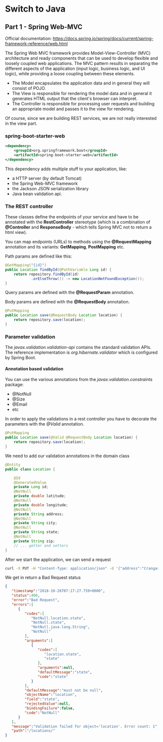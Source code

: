 # Switch to Java
## Part 1 - Spring Web-MVC

Official documentation: https://docs.spring.io/spring/docs/current/spring-framework-reference/web.html

The Spring Web MVC framework provides Model-View-Controller (MVC) architecture and ready components that can be used to
develop flexible and loosely coupled web applications. The MVC pattern results in separating the different aspects of
the application (input logic, business logic, and UI logic), while providing a loose coupling between these elements.
* The Model encapsulates the application data and in general they will consist of POJO.
* The View is responsible for rendering the model data and in general it generates HTML output that the client's 
browser can interpret.
* The Controller is responsible for processing user requests and building an appropriate model and passes it to the 
view for rendering.

Of course, since we are building REST services, we are not really interested in the view part.

### spring-boot-starter-web

```xml
<dependency>
	<groupId>org.springframework.boot</groupId>
	<artifactId>spring-boot-starter-web</artifactId>
</dependency>
```

This dependency adds multiple stuff to your application, like:
* a HTTP server (by default Tomcat)
* the Spring Web-MVC framework
* the Jackson JSON serialization library
* Java bean validation api.

### The REST controller

These classes define the endpoints of your service and have to be annotated with the **RestController** stereotype 
(which is a combination of **@Controller** and **ResponseBody** - which tells Spring MVC not to return a html view).

You can map endpoints (URLs) to methods using the **@RequestMapping** annotation and its variants: **GetMapping**, 
**PostMapping** etc.

Path params are defined like this:
```java
@GetMapping("{id}")
public Location findById(@PathVariable Long id) {
	return repository.findById(id)
			.orElseThrow(() -> new LocationNotFoundException());
}
```

Query params are defined with the **@RequestParam** annotation.

Body params are defined with the  **@RequestBody** annotation.

```java
@PutMapping
public Location save(@RequestBody Location location) {
	return repository.save(location);
}
```

### Parameter validation

The *javax.validation.validation-api* contains the standard validation APIs. The reference implementation is 
*org.hibernate.validator* which is configured by Spring Boot.

#### Annotation based validation

You can use the various annotations from the *javax.validation.constraints* package:
* @NotNull 
* @Size
* @Email
* etc

In order to apply the validations in a rest controller you have to decorate the parameters with the *@Valid* annotation.

```java
@PutMapping
public Location save(@Valid @RequestBody Location location) {
	return repository.save(location);
}
```

We need to add our validation annotations in the domain class

```java
@Entity
public class Location {

    @Id
    @GeneratedValue
    private Long id;
    @NotNull
    private double latitude;
    @NotNull
    private double longitude;
    @NotNull
    private String address;
    @NotNull
    private String city;
    @NotNull
    private String state;
    @NotNull
    private String zip;
	// ... getter and setters
}
```

After we start the application, we can send a request

```sh
curl -X PUT -H "Content-Type: application/json" -d '{"address":"Crangasi", "city":"Bucuresti", "zip":"123-123"}' "http://localhost:8080/locations/"
```

We get in return a Bad Request status
```json
{
   "timestamp":"2018-10-26T07:17:27.759+0000",
   "status":400,
   "error":"Bad Request",
   "errors":[
      {
         "codes":[
            "NotNull.location.state",
            "NotNull.state",
            "NotNull.java.lang.String",
            "NotNull"
         ],
         "arguments":[
            {
               "codes":[
                  "location.state",
                  "state"
               ],
               "arguments":null,
               "defaultMessage":"state",
               "code":"state"
            }
         ],
         "defaultMessage":"must not be null",
         "objectName":"location",
         "field":"state",
         "rejectedValue":null,
         "bindingFailure":false,
         "code":"NotNull"
      }
   ],
   "message":"Validation failed for object='location'. Error count: 1",
   "path":"/locations/"
}
```